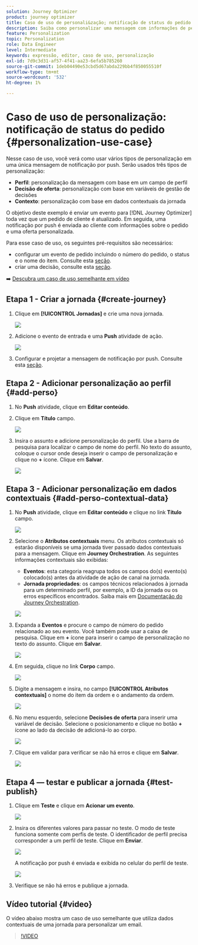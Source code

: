 ```yaml
---
solution: Journey Optimizer
product: journey optimizer
title: Caso de uso de personali&zação; notificação de status do pedido
description: Saiba como personalizar uma mensagem com informações de perfil, decisão de oferta e contexto.
feature: Personalization
topic: Personalization
role: Data Engineer
level: Intermediate
keywords: expressão, editor, caso de uso, personalização
exl-id: 7d9c3d31-af57-4f41-aa23-6efa5b785260
source-git-commit: 1deb04490e53cbd5d67abda229bb4f850055510f
workflow-type: tm+mt
source-wordcount: '532'
ht-degree: 1%

---
```


# Caso de uso de personalização: notificação de status do pedido {#personalization-use-case}

Nesse caso de uso, você verá como usar vários tipos de personalização em uma única mensagem de notificação por push. Serão usados três tipos de personalização:

* **Perfil**: personalização da mensagem com base em um campo de perfil
* **Decisão de oferta**: personalização com base em variáveis de gestão de decisões
* **Contexto**: personalização com base em dados contextuais da jornada

O objetivo deste exemplo é enviar um evento para [!DNL Journey Optimizer] toda vez que um pedido de cliente é atualizado. Em seguida, uma notificação por push é enviada ao cliente com informações sobre o pedido e uma oferta personalizada.

Para esse caso de uso, os seguintes pré-requisitos são necessários:

* configurar um evento de pedido incluindo o número do pedido, o status e o nome do item. Consulte esta [seção](../event/about-events.md).
* criar uma decisão, consulte esta [seção](../offers/offer-activities/create-offer-activities.md).

➡️ [Descubra um caso de uso semelhante em vídeo](#video)

## Etapa 1 - Criar a jornada {#create-journey}

1. Clique em **[!UICONTROL Jornadas]** e crie uma nova jornada.

   ![](assets/perso-uc4.png)

1. Adicione o evento de entrada e uma **Push** atividade de ação.

   ![](assets/perso-uc5.png)

1. Configurar e projetar a mensagem de notificação por push. Consulte esta [seção](../push/create-push.md).

## Etapa 2 - Adicionar personalização ao perfil {#add-perso}

1. No **Push** atividade, clique em **Editar conteúdo**.

1. Clique em **Título** campo.

   ![](assets/perso-uc2.png)

1. Insira o assunto e adicione personalização do perfil. Use a barra de pesquisa para localizar o campo de nome do perfil. No texto do assunto, coloque o cursor onde deseja inserir o campo de personalização e clique no **+** ícone. Clique em **Salvar**.

   ![](assets/perso-uc3.png)

## Etapa 3 - Adicionar personalização em dados contextuais {#add-perso-contextual-data}

1. No **Push** atividade, clique em **Editar conteúdo** e clique no link **Título** campo.

   ![](assets/perso-uc9.png)

1. Selecione o **Atributos contextuais** menu. Os atributos contextuais só estarão disponíveis se uma jornada tiver passado dados contextuais para a mensagem. Clique em **Journey Orchestration**. As seguintes informações contextuais são exibidas:

   * **Eventos**: esta categoria reagrupa todos os campos do(s) evento(s) colocado(s) antes da atividade de ação de canal na jornada.
   * **Jornada propriedades**: os campos técnicos relacionados à jornada para um determinado perfil, por exemplo, a ID da jornada ou os erros específicos encontrados. Saiba mais em [Documentação do Journey Orchestration](../building-journeys/expression/journey-properties.md).

   ![](assets/perso-uc10.png)

1. Expanda a **Eventos** e procure o campo de número do pedido relacionado ao seu evento. Você também pode usar a caixa de pesquisa. Clique em **+** ícone para inserir o campo de personalização no texto do assunto. Clique em **Salvar**.

   ![](assets/perso-uc11.png)

1. Em seguida, clique no link **Corpo** campo.

   ![](assets/perso-uc12.png)

1. Digite a mensagem e insira, no campo **[!UICONTROL Atributos contextuais]** o nome do item da ordem e o andamento da ordem.

   ![](assets/perso-uc13.png)

1. No menu esquerdo, selecione **Decisões de oferta** para inserir uma variável de decisão. Selecione o posicionamento e clique no botão **+** ícone ao lado da decisão de adicioná-lo ao corpo.

   ![](assets/perso-uc14.png)

1. Clique em validar para verificar se não há erros e clique em **Salvar**.

   ![](assets/perso-uc15.png)

## Etapa 4 — testar e publicar a jornada {#test-publish}

1. Clique em **Teste** e clique em **Acionar um evento**.

   ![](assets/perso-uc17.png)

1. Insira os diferentes valores para passar no teste. O modo de teste funciona somente com perfis de teste. O identificador de perfil precisa corresponder a um perfil de teste. Clique em **Enviar**.

   ![](assets/perso-uc18.png)

   A notificação por push é enviada e exibida no celular do perfil de teste.

   ![](assets/perso-uc19.png)

1. Verifique se não há erros e publique a jornada.

## Vídeo tutorial {#video}

O vídeo abaixo mostra um caso de uso semelhante que utiliza dados contextuais de uma jornada para personalizar um email.

>[!VIDEO](https://video.tv.adobe.com/v/3425027?quality=12)
